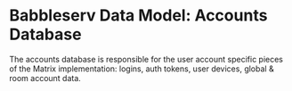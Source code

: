 # Babbleserv Data Model: Accounts Database

The accounts database is responsible for the user account specific pieces of the Matrix implementation: logins, auth tokens, user devices, global & room account data.
